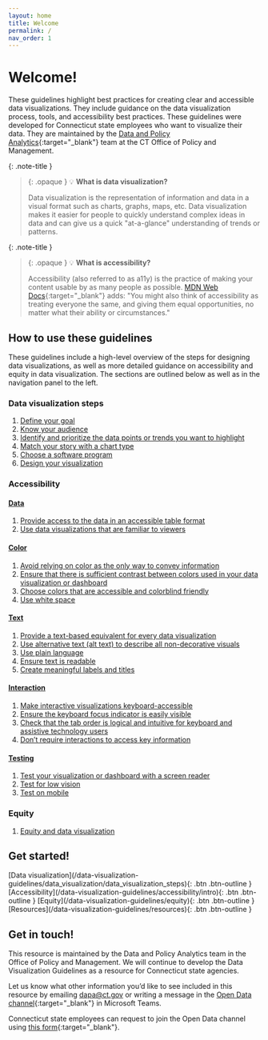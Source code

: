 ```yaml
---
layout: home
title: Welcome
permalink: /
nav_order: 1
---
```

# Welcome!

These guidelines highlight best practices for creating clear and accessible data visualizations. They include guidance on the data visualization process, tools, and accessibility best practices. These guidelines were developed for Connecticut state employees who want to visualize their data. They are maintained by the [Data and Policy Analytics](https://portal.ct.gov/datapolicy/){:target="_blank"} team at the CT Office of Policy and Management.

{: .note-title }
> {: .opaque }
>💡 **What is data visualization?**
>
>Data visualization is the representation of information and data in a visual format such as charts, graphs, maps, etc. Data visualization makes it easier for people to quickly understand complex ideas in data and can give us a quick "at-a-glance" understanding of trends or patterns.

{: .note-title }
> {: .opaque }
>💡 **What is accessibility?**
>
>Accessibility (also referred to as a11y) is the practice of making your content usable by as many people as possible. [MDN Web Docs](https://developer.mozilla.org/en-US/docs/Learn/Accessibility/What_is_accessibility){:target="_blank"} adds: "You might also think of accessibility as treating everyone the same, and giving them equal opportunities, no matter what their ability or circumstances."

## How to use these guidelines 

These guidelines include a high-level overview of the steps for designing data visualizations, as well as more detailed guidance on accessibility and equity in data visualization. The sections are outlined below as well as in the navigation panel to the left.

### Data visualization steps
1. [Define your goal](data_visualization\define_your_goal)
2. [Know your audience](data_visualization\know_your_audience)
3. [Identify and prioritize the data points or trends you want to highlight](data_visualization\identify_data_to_highlight)
4. [Match your story with a chart type](data_visualization\choose_chart_type)
5. [Choose a software program](data_visualization\choose_software_program)
6. [Design your visualization](data_visualization\design)

### Accessibility 
#### [Data](/data-visualization-guidelines/accessibility/data/intro)
1. [Provide access to the data in an accessible table format](/data-visualization-guidelines/accessibility/data/table_format)
2. [Use data visualizations that are familiar to viewers](/data-visualization-guidelines/accessibility/data/familiar_visualizations)

#### [Color](/data-visualization-guidelines/accessibility/color/intro)
1. [Avoid relying on color as the only way to convey information](/data-visualization-guidelines/accessibility/color/color_alone)
2. [Ensure that there is sufficient contrast between colors used in your data visualization or dashboard](/data-visualization-guidelines/accessibility/color/color_contrast)
3. [Choose colors that are accessible and colorblind friendly](/data-visualization-guidelines/accessibility/color/colorblind_friendly)
4. [Use white space](/data-visualization-guidelines/accessibility/color/white_space)

#### [Text](/data-visualization-guidelines/accessibility/text/intro)
1. [Provide a text-based equivalent for every data visualization](/data-visualization-guidelines/accessibility/text/text_equivalent)
2. [Use alternative text (alt text) to describe all non-decorative visuals](/data-visualization-guidelines/accessibility/text/alt_text)
3. [Use plain language](/data-visualization-guidelines/accessibility/text/plain_language)
4. [Ensure text is readable](/data-visualization-guidelines/accessibility/text/readable_text)
5. [Create meaningful labels and titles](/data-visualization-guidelines/accessibility/text/labels_and_titles)

#### [Interaction](/data-visualization-guidelines/accessibility/interaction/intro)
1. [Make interactive visualizations keyboard-accessible](/data-visualization-guidelines/accessibility/interaction/keyboard)
2. [Ensure the keyboard focus indicator is easily visible](/data-visualization-guidelines/accessibility/interaction/focus_indicator)
3. [Check that the tab order is logical and intuitive for keyboard and assistive technology users](/data-visualization-guidelines/accessibility/interaction/tab_order)
4. [Don’t require interactions to access key information](/data-visualization-guidelines/accessibility/interaction/key_information)

#### [Testing](/data-visualization-guidelines/accessibility/testing/intro)
1. [Test your visualization or dashboard with a screen reader](/data-visualization-guidelines/accessibility/testing/screen_reader)
2. [Test for low vision](/data-visualization-guidelines/accessibility/testing/low_vision)
3. [Test on mobile](/data-visualization-guidelines/accessibility/testing/mobile)

### Equity 
1. [Equity and data visualization](/data-visualization-guidelines/equity)

## Get started! 

<span class="fs-5">
[Data visualization](/data-visualization-guidelines/data_visualization/data_visualization_steps){: .btn .btn-outline }
</span>
<span class="fs-5">
[Accessibility](/data-visualization-guidelines/accessibility/intro){: .btn .btn-outline }
</span>
<span class="fs-5">
[Equity](/data-visualization-guidelines/equity){: .btn .btn-outline }
</span>
<span class="fs-5">
[Resources](/data-visualization-guidelines/resources){: .btn .btn-outline }
</span>

## Get in touch!

This resource is maintained by the Data and Policy Analytics team in the Office of Policy and Management. We will continue to develop the Data Visualization Guidelines as a resource for Connecticut state agencies. 

Let us know what other information you’d like to see included in this resource by emailing [dapa@ct.gov](mailto:dapa@ct.gov) or writing a message in the [Open Data channel](https://teams.microsoft.com/l/channel/19%3aby3J-Sxn821cmhl_aTjmxUfRlz90F7Nzhn20G9zqDOA1%40thread.tacv2/General?groupId=620a4f72-4ad4-43ce-93a4-0079cb317718&tenantId=118b7cfa-a3dd-48b9-b026-31ff69bb738b){:target="_blank"} in Microsoft Teams.

Connecticut state employees can request to join the Open Data channel using [this form](https://forms.office.com/Pages/ResponsePage.aspx?id=-nyLEd2juUiwJjH_abtzi5L_xJbiJ_5BoyF_jDckfpJUM1JNU0ZMNVhZRFA0MVlYOUdCNjA1TkRTWC4u){:target="_blank"}. 
